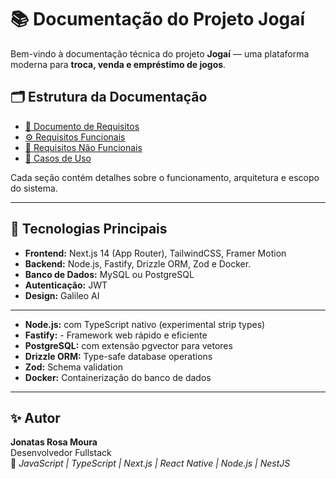 # 📚 Documentação do Projeto Jogaí

Bem-vindo à documentação técnica do projeto **Jogaí** — uma plataforma moderna para **troca, venda e empréstimo de jogos**.

## 🗂️ Estrutura da Documentação

- [📘 Documento de Requisitos](./01-DOCUMENTO-DE-REQUISITOS/README.md)
- [⚙️ Requisitos Funcionais](./02-REQUISITOS-FUNCIONAIS/README.md)
- [🧩 Requisitos Não Funcionais](./03-REQUISITOS-NAO-FUNCIONAIS/README.md)
- [📄 Casos de Uso](./04-CASOS-DE-USO/README.md)

Cada seção contém detalhes sobre o funcionamento, arquitetura e escopo do sistema.

---

## 🧠 Tecnologias Principais
- **Frontend:** Next.js 14 (App Router), TailwindCSS, Framer Motion  
- **Backend:** Node.js,   Fastify, Drizzle ORM, Zod e Docker.
- **Banco de Dados:** MySQL ou PostgreSQL  
- **Autenticação:** JWT  
- **Design:** Galileo AI

---

- **Node.js:** com TypeScript nativo (experimental strip types)
- **Fastify:** - Framework web rápido e eficiente
- **PostgreSQL:** com extensão pgvector para vetores
- **Drizzle ORM:** Type-safe database operations
- **Zod:** Schema validation
- **Docker:** Containerização do banco de dados

---

## ✨ Autor
**Jonatas Rosa Moura**  
Desenvolvedor Fullstack  
🚀 *JavaScript | TypeScript | Next.js | React Native | Node.js | NestJS*
